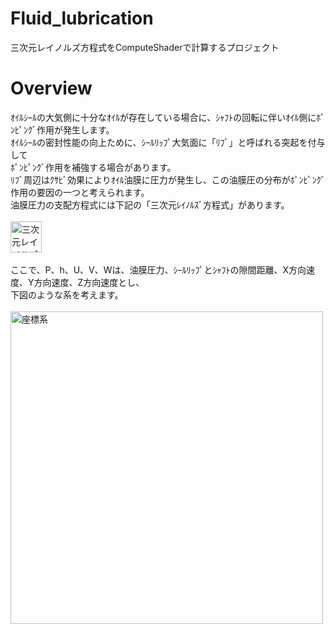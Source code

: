 # Fluid_lubrication
三次元レイノルズ方程式をComputeShaderで計算するプロジェクト

# Overview
ｵｲﾙｼｰﾙの大気側に十分なｵｲﾙが存在している場合に、ｼｬﾌﾄの回転に伴いｵｲﾙ側にﾎﾟﾝﾋﾟﾝｸﾞ作用が発生します。
<br>
ｵｲﾙｼｰﾙの密封性能の向上ために、ｼｰﾙﾘｯﾌﾟ大気面に「ﾘﾌﾞ」と呼ばれる突起を付与して
<br>
ﾎﾟﾝﾋﾟﾝｸﾞ作用を補強する場合があります。
<br>
ﾘﾌﾞ周辺はｸｻﾋﾞ効果によりｵｲﾙ油膜に圧力が発生し、この油膜圧の分布がﾎﾟﾝﾋﾟﾝｸﾞ作用の要因の一つと考えられます。
<br>
油膜圧力の支配方程式には下記の「三次元ﾚｲﾉﾙｽﾞ方程式」があります。
<br>
<br>
<img src="https://user-images.githubusercontent.com/52177886/68773045-398e0780-066e-11ea-8863-1fae1f27507b.jpg" height="50px" alt="三次元レイノルズ方程式">
<br>
<br>
ここで、P、h、U、V、Wは、油膜圧力、ｼｰﾙﾘｯﾌﾟとｼｬﾌﾄの隙間距離、X方向速度、Y方向速度、Z方向速度とし、
<br>
下図のような系を考えます。
<br>
<br>
<img src="https://user-images.githubusercontent.com/52177886/68772400-16af2380-066d-11ea-9685-d4498cb13b94.jpg" width="500px" alt="座標系">
<br>
